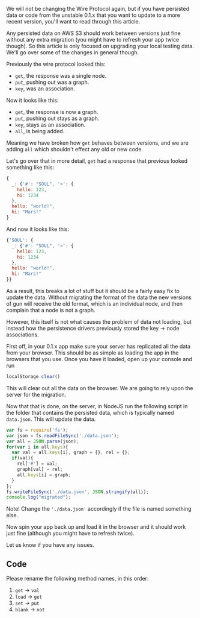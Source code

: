 We will not be changing the Wire Protocol again, but if you have persisted data or code from the unstable 0.1.x that you want to update to a more recent version, you'll want to read through this article.

Any persisted data on AWS S3 should work between versions just fine without any extra migration (you might have to refresh your app twice though). So this article is only focused on upgrading your local testing data. We'll go over some of the changes in general though.

Previously the wire protocol looked this:

 - `get`, the response was a single node. 
 - `put`, pushing out was a graph.
 - `key`, was an association.

Now it looks like this:

 - `get`, the response is now a graph.
 - `put`, pushing out stays as a graph.
 - `key`, stays as an association.
 - `all`, is being added.

Meaning we have broken how `get` behaves between versions, and we are adding `all` which shouldn't effect any old or new code.

Let's go over that in more detail, `get` had a response that previous looked something like this:

```javascript
{
  _: {'#': "SOUL", '>': {
    hello: 123,
    hi: 1234
  },
  hello: "world!",
  hi: "Mars!"
}
```

And now it looks like this:

```javascript
{'SOUL': {
  _: {'#': "SOUL", '>': {
    hello: 123,
    hi: 1234
  },
  hello: "world!",
  hi: "Mars!"
}}
```

As a result, this breaks a lot of stuff but it should be a fairly easy fix to update the data. Without migrating the format of the data the new versions of gun will receive the old format, which is an individual node, and then complain that a node is not a graph.

However, this itself is not what causes the problem of data not loading, but instead how the persistence drivers previously stored the key -> node associations.

First off, in your 0.1.x app make sure your server has replicated all the data from your browser. This should be as simple as loading the app in the browsers that you use. Once you have it loaded, open up your console and run

```javascript
localStorage.clear()
```

This will clear out all the data on the browser. We are going to rely upon the server for the migration.

Now that that is done, on the server, in NodeJS run the following script in the folder that contains the persisted data, which is typically named `data.json`. This will update the data.

```javascript
var fs = require('fs');
var json = fs.readFileSync('./data.json');
var all = JSON.parse(json);
for(var i in all.keys){ 
  var val = all.keys[i], graph = {}, rel = {};
  if(val){
    rel['#'] = val;
    graph[val] = rel;
    all.keys[i] = graph;
  }
};
fs.writeFileSync('./data.json', JSON.stringify(all));
console.log("migrated");
```

Note! Change the `'./data.json'` accordingly if the file is named something else.

Now spin your app back up and load it in the browser and it should work just fine (although you might have to refresh twice).

Let us know if you have any issues.

## Code

Please rename the following method names, in this order:

1. `get` -> `val`
2. `load` -> `get`
3. `set` -> `put`
4. `blank` -> `not`